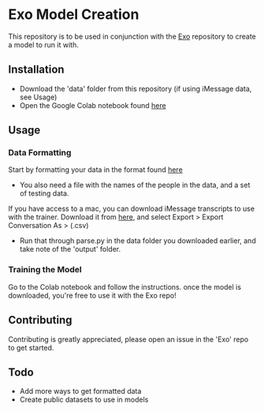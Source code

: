 # Exo Model Creation

This repository is to be used in conjunction with the [Exo](https://github.com/casuallyexisting/exo) repository to create a model to run it with.

## Installation

- Download the 'data' folder from this repository (if using iMessage data, see Usage)
- Open the Google Colab notebook found [here](https://colab.research.google.com/drive/1wgfCBnebdW1jDZavbtnWuig5-Io63KpF?usp=sharing)

## Usage
### Data Formatting
Start by formatting your data in the format found [here](https://github.com/casuallyexisting/exo-model-creation/blob/master/data/data_format.md)
- You also need a file with the names of the people in the data, and a set of testing data.

If you have access to a mac, you can download iMessage transcripts to use with the trainer. Download it from [here](https://github.com/dsouzarc/iMessageAnalyzer), and select Export > Export Conversation As > (.csv)
- Run that through parse.py in the data folder you downloaded earlier, and take note of the 'output' folder.
### Training the Model
Go to the Colab notebook and follow the instructions. once the model is downloaded, you're free to use it with the Exo repo!
## Contributing
Contributing is greatly appreciated, please open an issue in the 'Exo' repo to get started.

## Todo
- Add more ways to get formatted data
- Create public datasets to use in models
